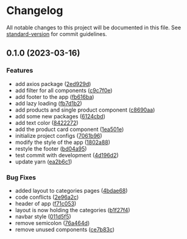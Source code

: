 # Changelog

All notable changes to this project will be documented in this file. See [standard-version](https://github.com/conventional-changelog/standard-version) for commit guidelines.

## 0.1.0 (2023-03-16)


### Features

* add axios package ([2ed929d](https://github.com/202212-GIZ-YE-FEW/react-ecommerce-reactrockstars/commit/2ed929db69a69e2883c3d78fccd08d6bf14e7100))
* add filter for all components ([c9c7f0e](https://github.com/202212-GIZ-YE-FEW/react-ecommerce-reactrockstars/commit/c9c7f0e47f0b9a88d85b83bbae2ef553a7456eb0))
* add footer to the app ([fb616ba](https://github.com/202212-GIZ-YE-FEW/react-ecommerce-reactrockstars/commit/fb616ba1a0fcdec18909f80f2582a3680e39e482))
* add lazy loading ([fb7d1b2](https://github.com/202212-GIZ-YE-FEW/react-ecommerce-reactrockstars/commit/fb7d1b27e1eaa0e981296a0c50bc115aac3a17c3))
* add products and single product component ([c8690aa](https://github.com/202212-GIZ-YE-FEW/react-ecommerce-reactrockstars/commit/c8690aa6cebf881916c8a90e44897a902a8d937f))
* add some new packages ([6124cbd](https://github.com/202212-GIZ-YE-FEW/react-ecommerce-reactrockstars/commit/6124cbda677253dd0d5171399eebd33079cd40f6))
* add text color ([8422272](https://github.com/202212-GIZ-YE-FEW/react-ecommerce-reactrockstars/commit/8422272d7ef0f078133031bf6d378447ea58a9a9))
* add the product card component ([1ea501e](https://github.com/202212-GIZ-YE-FEW/react-ecommerce-reactrockstars/commit/1ea501e5586e073f46f0ca510661dcddbd1e8b20))
* initialize project configs ([7061b96](https://github.com/202212-GIZ-YE-FEW/react-ecommerce-reactrockstars/commit/7061b9677afe9e5fb95d5472dc3af6561c1442bf))
* modify the style of the app ([1802a88](https://github.com/202212-GIZ-YE-FEW/react-ecommerce-reactrockstars/commit/1802a883d5ee6700ae6e893bcdb847d6d7bd054e))
* restyle the footer ([bd04a95](https://github.com/202212-GIZ-YE-FEW/react-ecommerce-reactrockstars/commit/bd04a95b533e6a5c1d2ca5b5efb2d8e5899115c9))
* test commit with development ([4d196d2](https://github.com/202212-GIZ-YE-FEW/react-ecommerce-reactrockstars/commit/4d196d2a8c4d0e733e3cdb68a8e1e2ab35612039))
* update yarn ([ea2b6c1](https://github.com/202212-GIZ-YE-FEW/react-ecommerce-reactrockstars/commit/ea2b6c1757f7ee2f5b76c5244f32a15eaea7d5fd))


### Bug Fixes

* added layout to categories pages ([4bdae68](https://github.com/202212-GIZ-YE-FEW/react-ecommerce-reactrockstars/commit/4bdae6834ccfe39624bfaaed460612c33d7505e6))
* code conflicts ([2e96a2c](https://github.com/202212-GIZ-YE-FEW/react-ecommerce-reactrockstars/commit/2e96a2c9c55fa091ef970496f4dd69b3055d92d2))
* header of app ([f71c053](https://github.com/202212-GIZ-YE-FEW/react-ecommerce-reactrockstars/commit/f71c0537263749d3014ee1ecc2549e6161fb5cc5))
* layout is now holding the categories ([b1f27f4](https://github.com/202212-GIZ-YE-FEW/react-ecommerce-reactrockstars/commit/b1f27f40fc9a9dde4ac2ae7827c8b901c469b920))
* navbar style ([011d5f5](https://github.com/202212-GIZ-YE-FEW/react-ecommerce-reactrockstars/commit/011d5f505fb6a0f4b1a5045ccf386f4fc33a9b9d))
* remove semicolon ([76a464d](https://github.com/202212-GIZ-YE-FEW/react-ecommerce-reactrockstars/commit/76a464d9a2dbed2d5c0aa5d8e8707a3fb2785c8e))
* remove unused components ([ce7b83c](https://github.com/202212-GIZ-YE-FEW/react-ecommerce-reactrockstars/commit/ce7b83cca32f256d1cf53b55610eaee2b2d1db5d))
